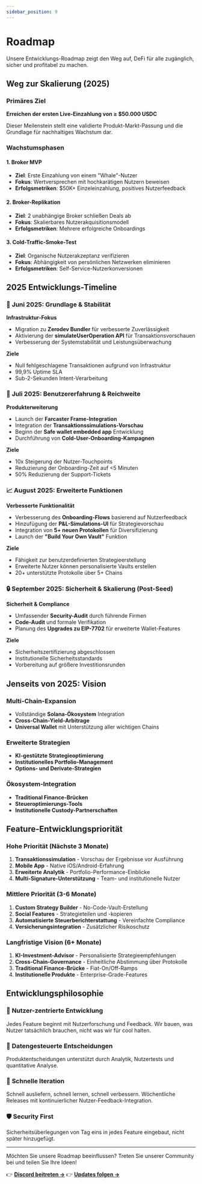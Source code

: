 ```yaml
---
sidebar_position: 9
---
```


# Roadmap

Unsere Entwicklungs-Roadmap zeigt den Weg auf, DeFi für alle zugänglich, sicher und profitabel zu
machen.

## Weg zur Skalierung (2025)

### Primäres Ziel

**Erreichen der ersten Live-Einzahlung von ≥ $50.000 USDC**

Dieser Meilenstein stellt eine validierte Produkt-Markt-Passung und die Grundlage für nachhaltiges
Wachstum dar.

### Wachstumsphasen

#### 1. **Broker MVP**

- **Ziel**: Erste Einzahlung von einem "Whale"-Nutzer
- **Fokus**: Wertversprechen mit hochkarätigen Nutzern beweisen
- **Erfolgsmetriken**: $50K+ Einzeleinzahlung, positives Nutzerfeedback

#### 2. **Broker-Replikation**

- **Ziel**: 2 unabhängige Broker schließen Deals ab
- **Fokus**: Skalierbares Nutzerakquisitionsmodell
- **Erfolgsmetriken**: Mehrere erfolgreiche Onboardings

#### 3. **Cold-Traffic-Smoke-Test**

- **Ziel**: Organische Nutzerakzeptanz verifizieren
- **Fokus**: Abhängigkeit von persönlichen Netzwerken eliminieren
- **Erfolgsmetriken**: Self-Service-Nutzerkonversionen

## 2025 Entwicklungs-Timeline

### 🔧 **Juni 2025: Grundlage & Stabilität**

**Infrastruktur-Fokus**

- Migration zu **Zerodev Bundler** für verbesserte Zuverlässigkeit
- Aktivierung der **simulateUserOperation API** für Transaktionsvorschauen
- Verbesserung der Systemstabilität und Leistungsüberwachung

**Ziele**

- Null fehlgeschlagene Transaktionen aufgrund von Infrastruktur
- 99,9% Uptime SLA
- Sub-2-Sekunden Intent-Verarbeitung

### 🚀 **Juli 2025: Benutzererfahrung & Reichweite**

**Produkterweiterung**

- Launch der **Farcaster Frame-Integration**
- Integration der **Transaktionssimulations-Vorschau**
- Beginn der **Safe wallet embedded app** Entwicklung
- Durchführung von **Cold-User-Onboarding-Kampagnen**

**Ziele**

- 10x Steigerung der Nutzer-Touchpoints
- Reduzierung der Onboarding-Zeit auf <5 Minuten
- 50% Reduzierung der Support-Tickets

### 📈 **August 2025: Erweiterte Funktionen**

**Verbesserte Funktionalität**

- Verbesserung des **Onboarding-Flows** basierend auf Nutzerfeedback
- Hinzufügung der **P&L-Simulations-UI** für Strategievorschau
- Integration von **5+ neuen Protokollen** für Diversifizierung
- Launch der **"Build Your Own Vault"** Funktion

**Ziele**

- Fähigkeit zur benutzerdefinierten Strategieerstellung
- Erweiterte Nutzer können personalisierte Vaults erstellen
- 20+ unterstützte Protokolle über 5+ Chains

### 🔒 **September 2025: Sicherheit & Skalierung (Post-Seed)**

**Sicherheit & Compliance**

- Umfassender **Security-Audit** durch führende Firmen
- **Code-Audit** und formale Verifikation
- Planung des **Upgrades zu EIP-7702** für erweiterte Wallet-Features

**Ziele**

- Sicherheitszertifizierung abgeschlossen
- Institutionelle Sicherheitsstandards
- Vorbereitung auf größere Investitionsrunden

## Jenseits von 2025: Vision

### Multi-Chain-Expansion

- Vollständige **Solana-Ökosystem** Integration
- **Cross-Chain-Yield-Arbitrage**
- **Universal Wallet** mit Unterstützung aller wichtigen Chains

### Erweiterte Strategien

- **KI-gestützte Strategieoptimierung**
- **Institutionelles Portfolio-Management**
- **Options- und Derivate-Strategien**

### Ökosystem-Integration

- **Traditional Finance-Brücken**
- **Steueroptimierungs-Tools**
- **Institutionelle Custody-Partnerschaften**

## Feature-Entwicklungspriorität

### Hohe Priorität (Nächste 3 Monate)

1. **Transaktionssimulation** - Vorschau der Ergebnisse vor Ausführung
2. **Mobile App** - Native iOS/Android-Erfahrung
3. **Erweiterte Analytik** - Portfolio-Performance-Einblicke
4. **Multi-Signature-Unterstützung** - Team- und institutionelle Nutzer

### Mittlere Priorität (3-6 Monate)

1. **Custom Strategy Builder** - No-Code-Vault-Erstellung
2. **Social Features** - Strategieteilen und -kopieren
3. **Automatisierte Steuerberichterstattung** - Vereinfachte Compliance
4. **Versicherungsintegration** - Zusätzlicher Risikoschutz

### Langfristige Vision (6+ Monate)

1. **KI-Investment-Advisor** - Personalisierte Strategieempfehlungen
2. **Cross-Chain-Governance** - Einheitliche Abstimmung über Protokolle
3. **Traditional Finance-Brücke** - Fiat-On/Off-Ramps
4. **Institutionelle Produkte** - Enterprise-Grade-Features

## Entwicklungsphilosophie

### 🎯 **Nutzer-zentrierte Entwicklung**

Jedes Feature beginnt mit Nutzerforschung und Feedback. Wir bauen, was Nutzer tatsächlich brauchen,
nicht was wir für cool halten.

### 🔬 **Datengesteuerte Entscheidungen**

Produktentscheidungen unterstützt durch Analytik, Nutzertests und quantitative Analyse.

### 🚀 **Schnelle Iteration**

Schnell ausliefern, schnell lernen, schnell verbessern. Wöchentliche Releases mit kontinuierlicher
Nutzer-Feedback-Integration.

### 🛡️ **Security First**

Sicherheitsüberlegungen von Tag eins in jedes Feature eingebaut, nicht später hinzugefügt.

---

Möchten Sie unsere Roadmap beeinflussen? Treten Sie unserer Community bei und teilen Sie Ihre Ideen!

👉 **[Discord beitreten →](https://discord.gg/zap-pilot)** 👉
**[Updates folgen →](https://twitter.com/zappilot)**
